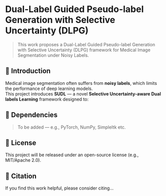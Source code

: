 # Dual-Label Guided Pseudo-label Generation with Selective Uncertainty (DLPG)

> This work proposes a Dual-Label Guided Pseudo-label Generation with Selective Uncertainty (DLPG) framework for Medical Image Segmentation under Noisy Labels.

## 🧠 Introduction

Medical image segmentation often suffers from **noisy labels**, which limits the performance of deep learning models.  
This project introduces **SUDL** — a novel **Selective Uncertainty-aware Dual labels Learning** framework designed to:

## 🔧 Dependencies

> To be added — e.g., PyTorch, NumPy, SimpleItk etc.

## 📄 License

This project will be released under an open-source license (e.g., MIT/Apache 2.0).

## 📣 Citation

If you find this work helpful, please consider citing...


